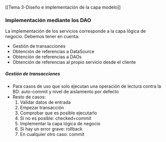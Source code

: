 [[Tema 3-Diseño e implementación de la capa modelo]]

### Implementación mediante los DAO
La implementación de los servicios corresponde  a la capa lógica de negocio. Debemos tener en cuenta:
+ Gestión de transacciones
+ Obtención de referencias a DataSource
+ Obtención de referencias a DAOs
+ Obtención de referencias al propio servicio desde el cliente

##### Gestión de transacciones
+ Para casos de uso que solo ejecutan una operación de lectura contra la BD: auto-commit y nivel de aislamiento por defecto
+ Resto de casos: 
	1. Validar datos de entrada
	2. Empezar transacción
	3. Comprobar que es posible ejecutarlo
	4. Si no es posible: checked+commit
	5. Implementar la capa lógica de negocio
	6. Si hay un error grave: rollback
	7. En cualquier otro caso: commit
